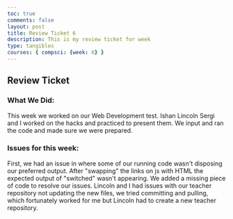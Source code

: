 ```yaml
---
toc: true
comments: false
layout: post
title: Review Ticket 6
description: This is my review ticket for week 
type: tangibles
courses: { compsci: {week: 6} }
---
```


## Review Ticket
### What We Did:
This week we worked on our Web Development test. Ishan Lincoln Sergi and I worked on the hacks and practiced to present them. We input and ran the code and made sure we were prepared.
### Issues for this week:
First, we had an issue in where some of our running code wasn't disposing our preferred output. After "swapping" the links on js with HTML the expected output of "switched" wasn't appearing. We added a missing piece of code to resolve our issues. Lincoln and I had issues with our teacher repository not updating the new files, we tried committing and pulling, which fortunately worked for me but Lincoln had to create a new teacher repository.